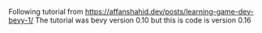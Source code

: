 Following tutorial from https://affanshahid.dev/posts/learning-game-dev-bevy-1/
The tutorial was bevy version 0.10 but this is code is version 0.16